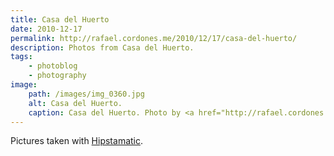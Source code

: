 ```yaml
---
title: Casa del Huerto
date: 2010-12-17
permalink: http://rafael.cordones.me/2010/12/17/casa-del-huerto/
description: Photos from Casa del Huerto.
tags:
    - photoblog
    - photography
image:
    path: /images/img_0360.jpg
    alt: Casa del Huerto.
    caption: Casa del Huerto. Photo by <a href="http://rafael.cordones.me">Rafael Cordones</a>.
---
```


Pictures taken with <a href="http://hipstamatic.com/">Hipstamatic</a>.
